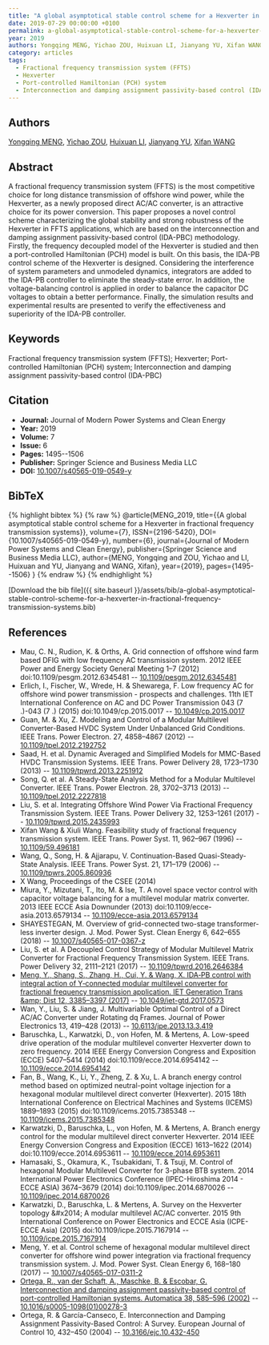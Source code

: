 ```yaml
---
title: "A global asymptotical stable control scheme for a Hexverter in fractional frequency transmission systems"
date: 2019-07-29 00:00:00 +0100
permalink: a-global-asymptotical-stable-control-scheme-for-a-hexverter-in-fractional-frequency-transmission-systems
year: 2019
authors: Yongqing MENG, Yichao ZOU, Huixuan LI, Jianyang YU, Xifan WANG
category: articles
tags:
  - Fractional frequency transmission system (FFTS)
  - Hexverter
  - Port-controlled Hamiltonian (PCH) system
  - Interconnection and damping assignment passivity-based control (IDA-PBC)
---
```

 
## Authors
[Yongqing MENG](authors/yongqing-meng), [Yichao ZOU](authors/yichao-zou), [Huixuan LI](authors/huixuan-li), [Jianyang YU](authors/jianyang-yu), [Xifan WANG](authors/xifan-wang)
 
## Abstract
A fractional frequency transmission system (FFTS) is the most competitive choice for long distance transmission of offshore wind power, while the Hexverter, as a newly proposed direct AC/AC converter, is an attractive choice for its power conversion. This paper proposes a novel control scheme characterizing the global stability and strong robustness of the Hexverter in FFTS applications, which are based on the interconnection and damping assignment passivity-based control (IDA-PBC) methodology. Firstly, the frequency decoupled model of the Hexverter is studied and then a port-controlled Hamiltonian (PCH) model is built. On this basis, the IDA-PB control scheme of the Hexverter is designed. Considering the interference of system parameters and unmodeled dynamics, integrators are added to the IDA-PB controller to eliminate the steady-state error. In addition, the voltage-balancing control is applied in order to balance the capacitor DC voltages to obtain a better performance. Finally, the simulation results and experimental results are presented to verify the effectiveness and superiority of the IDA-PB controller.
 
## Keywords
Fractional frequency transmission system (FFTS); Hexverter; Port-controlled Hamiltonian (PCH) system; Interconnection and damping assignment passivity-based control (IDA-PBC)
 
## Citation
- **Journal:** Journal of Modern Power Systems and Clean Energy
- **Year:** 2019
- **Volume:** 7
- **Issue:** 6
- **Pages:** 1495--1506
- **Publisher:** Springer Science and Business Media LLC
- **DOI:** [10.1007/s40565-019-0549-y](https://doi.org/10.1007/s40565-019-0549-y)
 
## BibTeX
{% highlight bibtex %}
{% raw %}
@article{MENG_2019,
  title={{A global asymptotical stable control scheme for a Hexverter in fractional frequency transmission systems}},
  volume={7},
  ISSN={2196-5420},
  DOI={10.1007/s40565-019-0549-y},
  number={6},
  journal={Journal of Modern Power Systems and Clean Energy},
  publisher={Springer Science and Business Media LLC},
  author={MENG, Yongqing and ZOU, Yichao and LI, Huixuan and YU, Jianyang and WANG, Xifan},
  year={2019},
  pages={1495--1506}
}
{% endraw %}
{% endhighlight %}
 
[Download the bib file]({{ site.baseurl }}/assets/bib/a-global-asymptotical-stable-control-scheme-for-a-hexverter-in-fractional-frequency-transmission-systems.bib)
 
## References
- Mau, C. N., Rudion, K. & Orths, A. Grid connection of offshore wind farm based DFIG with low frequency AC transmission system. 2012 IEEE Power and Energy Society General Meeting 1–7 (2012) doi:10.1109/pesgm.2012.6345481 -- [10.1109/pesgm.2012.6345481](https://doi.org/10.1109/pesgm.2012.6345481)
- Erlich, I., Fischer, W., Wrede, H. & Shewarega, F. Low frequency AC for offshore wind power transmission - prospects and challenges. 11th IET International Conference on AC and DC Power Transmission 043 (7 .)-043 (7 .) (2015) doi:10.1049/cp.2015.0017 -- [10.1049/cp.2015.0017](https://doi.org/10.1049/cp.2015.0017)
- Guan, M. & Xu, Z. Modeling and Control of a Modular Multilevel Converter-Based HVDC System Under Unbalanced Grid Conditions. IEEE Trans. Power Electron. 27, 4858–4867 (2012) -- [10.1109/tpel.2012.2192752](https://doi.org/10.1109/tpel.2012.2192752)
- Saad, H. et al. Dynamic Averaged and Simplified Models for MMC-Based HVDC Transmission Systems. IEEE Trans. Power Delivery 28, 1723–1730 (2013) -- [10.1109/tpwrd.2013.2251912](https://doi.org/10.1109/tpwrd.2013.2251912)
- Song, Q. et al. A Steady-State Analysis Method for a Modular Multilevel Converter. IEEE Trans. Power Electron. 28, 3702–3713 (2013) -- [10.1109/tpel.2012.2227818](https://doi.org/10.1109/tpel.2012.2227818)
- Liu, S. et al. Integrating Offshore Wind Power Via Fractional Frequency Transmission System. IEEE Trans. Power Delivery 32, 1253–1261 (2017) -- [10.1109/tpwrd.2015.2435993](https://doi.org/10.1109/tpwrd.2015.2435993)
- Xifan Wang & Xiuli Wang. Feasibility study of fractional frequency transmission system. IEEE Trans. Power Syst. 11, 962–967 (1996) -- [10.1109/59.496181](https://doi.org/10.1109/59.496181)
- Wang, Q., Song, H. & Ajjarapu, V. Continuation-Based Quasi-Steady-State Analysis. IEEE Trans. Power Syst. 21, 171–179 (2006) -- [10.1109/tpwrs.2005.860936](https://doi.org/10.1109/tpwrs.2005.860936)
- X Wang, Proceedings of the CSEE (2014)
- Miura, Y., Mizutani, T., Ito, M. & Ise, T. A novel space vector control with capacitor voltage balancing for a multilevel modular matrix converter. 2013 IEEE ECCE Asia Downunder (2013) doi:10.1109/ecce-asia.2013.6579134 -- [10.1109/ecce-asia.2013.6579134](https://doi.org/10.1109/ecce-asia.2013.6579134)
- SHAYESTEGAN, M. Overview of grid-connected two-stage transformer-less inverter design. J. Mod. Power Syst. Clean Energy 6, 642–655 (2018) -- [10.1007/s40565-017-0367-z](https://doi.org/10.1007/s40565-017-0367-z)
- Liu, S. et al. A Decoupled Control Strategy of Modular Multilevel Matrix Converter for Fractional Frequency Transmission System. IEEE Trans. Power Delivery 32, 2111–2121 (2017) -- [10.1109/tpwrd.2016.2646384](https://doi.org/10.1109/tpwrd.2016.2646384)
- [Meng, Y., Shang, S., Zhang, H., Cui, Y. & Wang, X. IDA‐PB control with integral action of Y‐connected modular multilevel converter for fractional frequency transmission application. IET Generation Trans &amp;amp; Dist 12, 3385–3397 (2017)](ida-pb-control-with-integral-action-of-y-connected-modular-multilevel-converter-for-fractional-frequency-transmission-application) -- [10.1049/iet-gtd.2017.0573](https://doi.org/10.1049/iet-gtd.2017.0573)
- Wan, Y., Liu, S. & Jiang, J. Multivariable Optimal Control of a Direct AC/AC Converter under Rotating dq Frames. Journal of Power Electronics 13, 419–428 (2013) -- [10.6113/jpe.2013.13.3.419](https://doi.org/10.6113/jpe.2013.13.3.419)
- Baruschka, L., Karwatzki, D., von Hofen, M. & Mertens, A. Low-speed drive operation of the modular multilevel converter Hexverter down to zero frequency. 2014 IEEE Energy Conversion Congress and Exposition (ECCE) 5407–5414 (2014) doi:10.1109/ecce.2014.6954142 -- [10.1109/ecce.2014.6954142](https://doi.org/10.1109/ecce.2014.6954142)
- Fan, B., Wang, K., Li, Y., Zheng, Z. & Xu, L. A branch energy control method based on optimized neutral-point voltage injection for a hexagonal modular multilevel direct converter (Hexverter). 2015 18th International Conference on Electrical Machines and Systems (ICEMS) 1889–1893 (2015) doi:10.1109/icems.2015.7385348 -- [10.1109/icems.2015.7385348](https://doi.org/10.1109/icems.2015.7385348)
- Karwatzki, D., Baruschka, L., von Hofen, M. & Mertens, A. Branch energy control for the modular multilevel direct converter Hexverter. 2014 IEEE Energy Conversion Congress and Exposition (ECCE) 1613–1622 (2014) doi:10.1109/ecce.2014.6953611 -- [10.1109/ecce.2014.6953611](https://doi.org/10.1109/ecce.2014.6953611)
- Hamasaki, S., Okamura, K., Tsubakidani, T. & Tsuji, M. Control of hexagonal Modular Multilevel Converter for 3-phase BTB system. 2014 International Power Electronics Conference (IPEC-Hiroshima 2014 - ECCE ASIA) 3674–3679 (2014) doi:10.1109/ipec.2014.6870026 -- [10.1109/ipec.2014.6870026](https://doi.org/10.1109/ipec.2014.6870026)
- Karwatzki, D., Baruschka, L. & Mertens, A. Survey on the Hexverter topology &amp;#x2014; A modular multilevel AC/AC converter. 2015 9th International Conference on Power Electronics and ECCE Asia (ICPE-ECCE Asia) (2015) doi:10.1109/icpe.2015.7167914 -- [10.1109/icpe.2015.7167914](https://doi.org/10.1109/icpe.2015.7167914)
- Meng, Y. et al. Control scheme of hexagonal modular multilevel direct converter for offshore wind power integration via fractional frequency transmission system. J. Mod. Power Syst. Clean Energy 6, 168–180 (2017) -- [10.1007/s40565-017-0311-2](https://doi.org/10.1007/s40565-017-0311-2)
- [Ortega, R., van der Schaft, A., Maschke, B. & Escobar, G. Interconnection and damping assignment passivity-based control of port-controlled Hamiltonian systems. Automatica 38, 585–596 (2002)](interconnection-and-damping-assignment-passivity-based-control-of-port-controlled-hamiltonian-systems) -- [10.1016/s0005-1098(01)00278-3](https://doi.org/10.1016/s0005-1098(01)00278-3)
- Ortega, R. & García-Canseco, E. Interconnection and Damping Assignment Passivity-Based Control: A Survey. European Journal of Control 10, 432–450 (2004) -- [10.3166/ejc.10.432-450](https://doi.org/10.3166/ejc.10.432-450)

